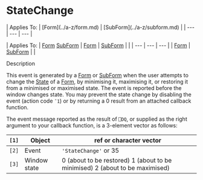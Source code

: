




<h1 class="heading"><span class="name">StateChange</span></h1>
| Applies To: | [Form](../a-z/form.md) | [SubForm](../a-z/subform.md) |
| --- | --- | ---  |

| Applies To: | [Form](../a-z/form.md) [SubForm](../a-z/subform.md) | [Form](../a-z/form.md) | [SubForm](../a-z/subform.md) |  |
| --- | --- | ---  |
| [Form](../a-z/form.md) | [SubForm](../a-z/subform.md) |  |


Description


This event is generated by a [Form](../a-z/form.md) or [SubForm](../a-z/subform.md) when the user attempts to change the [State](../a-z/state.md) of a [Form](../a-z/form.md), by minimising it, maximising it, or restoring it from a minimised or maximised state. The event is reported before the window changes state. You may prevent the state change by disabling the event (action code `¯1`) or by returning a 0 result from an attached callback function.


The event message reported as the result of `⎕DQ`, or supplied as the right argument to your callback function, is a 3-element vector as follows:

| `[1]` | Object | ref or character vector |
| --- | --- | ---  |
| `[2]` | Event | `'StateChange'` or 35 |
| `[3]` | Window state | 0 (about to be restored) 1 (about to be        minimised) 2 (about to be maximised) |



